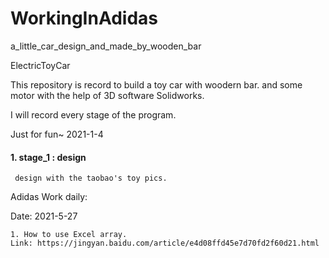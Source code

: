 # WorkingInAdidas
a_little_car_design_and_made_by_wooden_bar


ElectricToyCar
<br>

This repository is record to build a toy car with woodern bar.
and some motor with the help of 3D software Solidworks.

I will record every stage of the program.

Just for fun~
                        2021-1-4

#### 1. stage_1 : design
     design with the taobao's toy pics.



Adidas Work daily:  

Date: 2021-5-27  

    1. How to use Excel array.  
    Link: https://jingyan.baidu.com/article/e4d08ffd45e7d70fd2f60d21.html  
    
